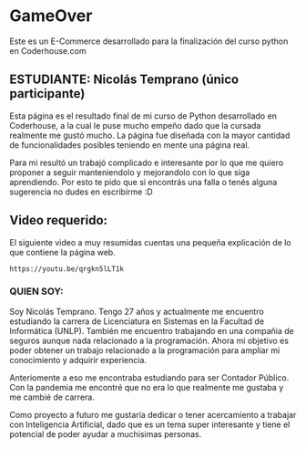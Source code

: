 # GameOver
Este es un E-Commerce desarrollado para la finalización del curso python en Coderhouse.com 

## ESTUDIANTE: Nicolás Temprano (único participante)

Esta página es el resultado final de mi curso de Python desarrollado en Coderhouse, a la cual le puse mucho empeño dado que la cursada realmente me gustó mucho.
La página fue diseñada con la mayor cantidad de funcionalidades posibles teniendo en mente una página real. 


Para mi resultó un trabajó complicado e interesante por lo que me quiero proponer a seguir manteniendolo y mejorandolo con lo que siga aprendiendo. 
Por esto te pido que si encontrás una falla o tenés alguna sugerencia no dudes en escribirme :D 

## Video requerido:
El siguiente video a muy resumidas cuentas una pequeña explicación de lo que contiene la página web.
 ```
 https://youtu.be/qrgkn5lLT1k
 ```

### QUIEN SOY:

Soy Nicolás Temprano. Tengo 27 años y actualmente me encuentro estudiando la carrera de Licenciatura en Sistemas en la Facultad de Informática (UNLP).
También me encuentro trabajando en una compañia de seguros aunque nada relacionado a la programación. 
Ahora mi objetivo es poder obtener un trabajo relacionado a la programación para ampliar mi conocimiento y adquirir experiencia.

Anteriomente a eso me encontraba estudiando para ser Contador Público. Con la pandemia me encontré que no era lo que realmente me gustaba y me cambié de carrera.

Como proyecto a futuro me gustaría dedicar o tener acercamiento a trabajar con Inteligencia Artificial, dado que es un tema super interesante y tiene el potencial de poder ayudar a muchisimas personas.
